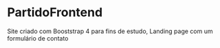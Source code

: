 # PartidoFrontend
Site criado com Booststrap 4 para fins de estudo, Landing page com um formulário de contato
